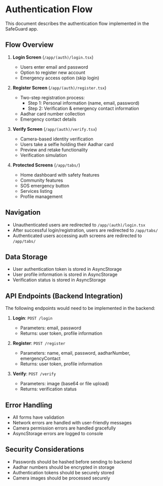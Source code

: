 # Authentication Flow

This document describes the authentication flow implemented in the SafeGuard app.

## Flow Overview

1. **Login Screen** (`/app/(auth)/login.tsx`)
   - Users enter email and password
   - Option to register new account
   - Emergency access option (skip login)

2. **Register Screen** (`/app/(auth)/register.tsx`)
   - Two-step registration process:
     - Step 1: Personal information (name, email, password)
     - Step 2: Verification & emergency contact information
   - Aadhar card number collection
   - Emergency contact details

3. **Verify Screen** (`/app/(auth)/verify.tsx`)
   - Camera-based identity verification
   - Users take a selfie holding their Aadhar card
   - Preview and retake functionality
   - Verification simulation

4. **Protected Screens** (`/app/tabs/`)
   - Home dashboard with safety features
   - Community features
   - SOS emergency button
   - Services listing
   - Profile management

## Navigation

- Unauthenticated users are redirected to `/app/(auth)/login.tsx`
- After successful login/registration, users are redirected to `/app/tabs/`
- Authenticated users accessing auth screens are redirected to `/app/tabs/`

## Data Storage

- User authentication token is stored in AsyncStorage
- User profile information is stored in AsyncStorage
- Verification status is stored in AsyncStorage

## API Endpoints (Backend Integration)

The following endpoints would need to be implemented in the backend:

1. **Login**: `POST /login`
   - Parameters: email, password
   - Returns: user token, profile information

2. **Register**: `POST /register`
   - Parameters: name, email, password, aadharNumber, emergencyContact
   - Returns: user token, profile information

3. **Verify**: `POST /verify`
   - Parameters: image (base64 or file upload)
   - Returns: verification status

## Error Handling

- All forms have validation
- Network errors are handled with user-friendly messages
- Camera permission errors are handled gracefully
- AsyncStorage errors are logged to console

## Security Considerations

- Passwords should be hashed before sending to backend
- Aadhar numbers should be encrypted in storage
- Authentication tokens should be securely stored
- Camera images should be processed securely